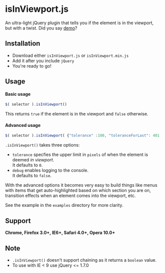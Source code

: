 isInViewport.js
================
An ultra-light jQuery plugin that tells you if the element is in the viewport, but with a twist.
Did you say [demo](http://experiments.muditameta.com/isInViewport/)?

Installation
----------------
- Download either `isInViewport.js` or `isInViewport.min.js`  
- Add it after you include `jQuery`
- You're ready to go!

Usage
----------------
#### Basic usage

```javascript
$( selector ).isInViewport()
```
This returns `true` if the element is in the viewport and `false` otherwise.

#### Advanced usage

```javascript
$( selector ).isInViewport( {"tolerance" :100, "toleranceForLast": 401, "debug": true} )
```
`.isInViewport()` takes three options:

- `tolerance` specfies the upper limit in `pixels` of when the element is deemed *in viewport*.   
It defaults to `0`.
- `debug` enables logging to the console.   
It defaults to `false`.

With the advanced options it becomes very easy to build things like menus with items that get auto-highlighted based on which section you are on, transition effects when an element comes into the viewport, etc.

See the example in the `examples` directory for more clarity.

## Support
__Chrome, Firefox 3.0+, IE6+, Safari 4.0+, Opera 10.0+__

## Note

- `.isInViewport()` doesn't support chaining as it returns a `boolean` value.
- To use with IE < 9 use jQuery <= 1.7.0
